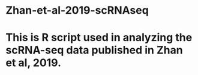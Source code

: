 # Zhan-et-al-2019-scRNAseq
# This is R script used in analyzing the scRNA-seq data published in Zhan et al, 2019.

